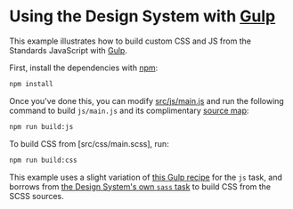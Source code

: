 # Using the Design System with [Gulp]

This example illustrates how to build custom CSS and JS from the
Standards JavaScript with [Gulp].

First, install the dependencies with [npm]:

```sh
npm install
```

Once you've done this, you can modify [src/js/main.js](src/js/main.js) and run
the following command to build `js/main.js` and its complimentary [source map]:

```sh
npm run build:js
```

To build CSS from [src/css/main.scss], run:

```sh
npm run build:css
```

This example uses a slight variation of [this Gulp
recipe](https://github.com/gulpjs/gulp/blob/master/docs/recipes/browserify-uglify-sourcemap.md)
for the `js` task, and borrows from [the Design System's own `sass` task](../../config/gulp/sass.js)
to build CSS from the SCSS sources.

[gulp]: http://gulpjs.com/
[npm]: https://docs.npmjs.com/getting-started/what-is-npm
[source map]: https://www.html5rocks.com/en/tutorials/developertools/sourcemaps/
